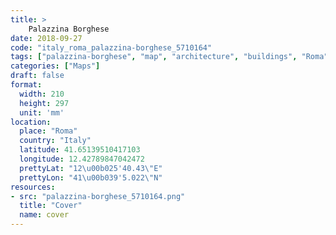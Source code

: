 ```yaml
---
title: > 
    Palazzina Borghese
date: 2018-09-27
code: "italy_roma_palazzina-borghese_5710164"
tags: ["palazzina-borghese", "map", "architecture", "buildings", "Roma", "Italy"]
categories: ["Maps"]
draft: false
format:
  width: 210
  height: 297
  unit: 'mm'
location:
  place: "Roma"
  country: "Italy"
  latitude: 41.65139510417103
  longitude: 12.42789847042472
  prettyLat: "12\u00b025'40.43\"E"
  prettyLon: "41\u00b039'5.022\"N"
resources:
- src: "palazzina-borghese_5710164.png"
  title: "Cover"
  name: cover
---
```

